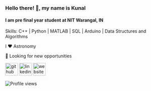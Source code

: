 ### Hello there! 👋, my name is Kunal
#### I am pre final year student at NIT Warangal, IN

Skills: C++ | Python | MATLAB | SQL | Arduino | Data Structures and Algorithms

I ❤️ Astronomy

💼 Looking for new opportunities 

[<img src='https://cdn.jsdelivr.net/npm/simple-icons@3.0.1/icons/github.svg' alt='github' height='40'>](https://github.com/ksh168)  [<img src='https://cdn.jsdelivr.net/npm/simple-icons@3.0.1/icons/linkedin.svg' alt='linkedin' height='40'>](https://www.linkedin.com/in/kunalsharma99/)  [<img src='https://cdn.jsdelivr.net/npm/simple-icons@3.0.1/icons/icloud.svg' alt='website' height='40'>](https://ksh168.github.io)  

![Profile views](https://gpvc.arturio.dev/ksh168)  

